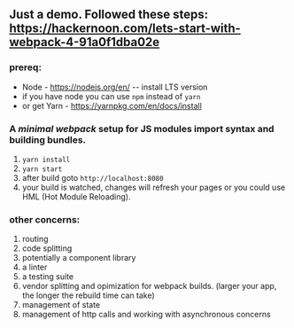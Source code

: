 ## Just a demo.  Followed these steps: https://hackernoon.com/lets-start-with-webpack-4-91a0f1dba02e

### prereq: 
- Node - https://nodejs.org/en/ -- install LTS version
- if you have node you can use `npm` instead of `yarn`
- or get Yarn - https://yarnpkg.com/en/docs/install


### A *minimal webpack* setup for JS modules import syntax and building bundles.
1. `yarn install`
2. `yarn start`
3. after build goto `http://localhost:8080`
4. your build is watched, changes will refresh your pages or you could use HML (Hot Module Reloading).

### other concerns:
1. routing
2. code splitting
3. potentially a component library
4. a linter
5. a testing suite
6. vendor splitting and opimization for webpack builds. (larger your app, the longer the rebuild time can take)
7. management of state
8. management of http calls and working with asynchronous concerns